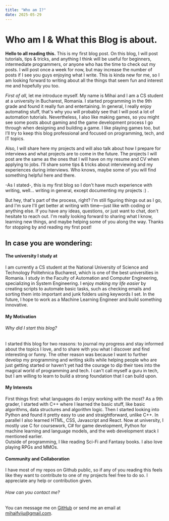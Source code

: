 ```yaml
---
title: "Who am I?"
date: 2025-05-29
---
```


# Who am I & What this Blog is about.

**Hello to all reading this.**
This is my first blog post. On this blog, I will post tutorials, tips & tricks, and anything I think will be useful for beginners, intermediate programmers, or anyone who has the time to check out my posts. I will post once a week for now, but may increase the number of posts if I see you guys enjoying what I write. This is kinda new for me, so I am looking forward to writing about all the things that seem fun and interest me and hopefully you too.

*First of all*, let me introduce myself. My name is Mihai and I am a CS student at a university in Bucharest, Romania. I started programming in the 9th grade and found it really fun and entertaining. In general, I really enjoy automating stuff, that's why you will probably see that I will post a lot of automation tutorials. Nevertheless, I also like making games, so you might see some posts about gaming and the game development process I go through when designing and building a game. I like playing games too, but I’ll try to keep this blog professional and focused on programming, tech, and IT topics.

Also, I will share here my projects and will also talk about how I prepare for interviews and what projects are to come in the future. The projects I will post are the same as the ones that I will have on my resume and CV when applying to jobs. I’ll share some tips & tricks about interviewing and my experiences during interviews. Who knows, maybe some of you will find something helpful here and there.

-As I stated-, this is my first blog so I don't have much experience with writing, well... writing in general, except documenting my projects :) .  

But hey, that's part of the process, right? I'm still figuring things out as I go, and I'm sure I'll get better at writing with time—just like with coding or anything else. If you have any ideas, questions, or just want to chat, don't hesitate to reach out. I'm really looking forward to sharing what I know, learning new things, and maybe helping some of you along the way. Thanks for stopping by and reading my first post!  

## In case you are wondering:

#### The university I study at

I am currently a CS student at the National University of Science and Technology Politehnica Bucharest, which is one of the best universities in Romania. I study in the Faculty of Automation and Computer Engineering, specializing in System Engineering. I enjoy *making my life easier* by creating scripts to automate basic tasks, such as checking emails and sorting them into important and junk folders using keywords I set. In the future, I hope to work as a Machine Learning Engineer and build something innovative.  

#### My Motivation

###### Why did I start this blog?

I started this blog for two reasons: to journal my progress and stay informed about the topics I love, and to share with you what I discover and find interesting or funny. The other reason was because I want to further develop my programming and writing skills while helping people who are just getting started or haven’t yet had the courage to dip their toes into the magical world of programming and tech. I can't call myself a guru in tech, but I am willing to learn to build a strong foundation that I can build upon.  

#### My Interests

First things first: what languages do I enjoy working with the most? 
As a 9th grader, I started with C++ where I learned the basic stuff, like basic algorithms, data structures and algorithm logic. Then I started looking into Python and found it pretty easy to use and straightforward, unlike C++. In parallel I also learned HTML, CSS, Javascript and React. Now at university, I mostly use C for coursework, C# for game development, Python for machine learning and language models, and the web development stack I mentioned earlier.  
Outside of programming, I like reading Sci-Fi and Fantasy books. I also love playing RPGs and MMOs.   

#### Community and Collaboration

I have most of my repos on Github public, so if any of you reading this feels like they want to contribute to one of my projects feel free to do so. I appreciate any help or contribution given.   
###### How can you contact me?
You can message me on [GitHub](https://github.com/Mihaifv1) or send me an email at <mihaifviju@gmail.com>.
